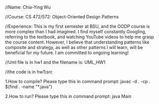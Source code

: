//Name: 
Chia-Ying Wu

//Course: 
CS 472/572: Object-Oriented Design Patterns

//Experience:
This is my first semester at BSU, and the OODP course is more complex than I had imagined. I find myself constantly Googling, referring to the textbook, and watching YouTube videos to help me grasp the course content. However, I believe that understanding patterns like composite and strategy, as well as other patterns I will learn, will be beneficial for my future. I am committed to ongoing learning!

//Uml file is in hw1 and the filename is:
UML_HW1

//the code is in hw1\src

1.How to compile? Please type this in command prompt:
javac -d . -cp . $(find . -name "*.java")

2.How to run? Please type this in command prompt:
java Main